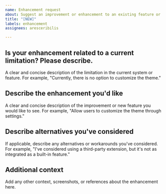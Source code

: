 ```yaml
---
name: Enhancement request
about: Suggest an improvement or enhancement to an existing feature or functionality
title: "[NEW]"
labels: enhancement
assignees: aresceribilis

---
```


## Is your enhancement related to a current limitation? Please describe.
A clear and concise description of the limitation in the current system or feature. For example, "Currently, there is no option to customize the theme."

## Describe the enhancement you'd like
A clear and concise description of the improvement or new feature you would like to see. For example, "Allow users to customize the theme through settings."

## Describe alternatives you've considered
If applicable, describe any alternatives or workarounds you've considered. For example, "I've considered using a third-party extension, but it's not as integrated as a built-in feature."

## Additional context
Add any other context, screenshots, or references about the enhancement here.
